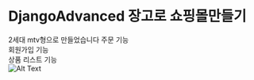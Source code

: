 # DjangoAdvanced 장고로 쇼핑몰만들기
2세대 mtv형으로 만들었습니다
주문 기능  
회원가입 기능  
상품 리스트 기능   
![Alt Text](https://media.giphy.com/media/RMwPg93YMthdPcUD8C/giphy.gif)
